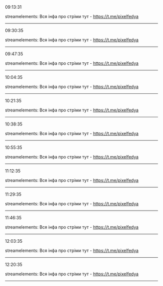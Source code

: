 09:13:31

streamelements: Вся інфа про стріми тут - https://t.me/pixelfedya

---

09:30:35

streamelements: Вся інфа про стріми тут - https://t.me/pixelfedya

---

09:47:35

streamelements: Вся інфа про стріми тут - https://t.me/pixelfedya

---

10:04:35

streamelements: Вся інфа про стріми тут - https://t.me/pixelfedya

---

10:21:35

streamelements: Вся інфа про стріми тут - https://t.me/pixelfedya

---

10:38:35

streamelements: Вся інфа про стріми тут - https://t.me/pixelfedya

---

10:55:35

streamelements: Вся інфа про стріми тут - https://t.me/pixelfedya

---

11:12:35

streamelements: Вся інфа про стріми тут - https://t.me/pixelfedya

---

11:29:35

streamelements: Вся інфа про стріми тут - https://t.me/pixelfedya

---

11:46:35

streamelements: Вся інфа про стріми тут - https://t.me/pixelfedya

---

12:03:35

streamelements: Вся інфа про стріми тут - https://t.me/pixelfedya

---

12:20:35

streamelements: Вся інфа про стріми тут - https://t.me/pixelfedya

---

